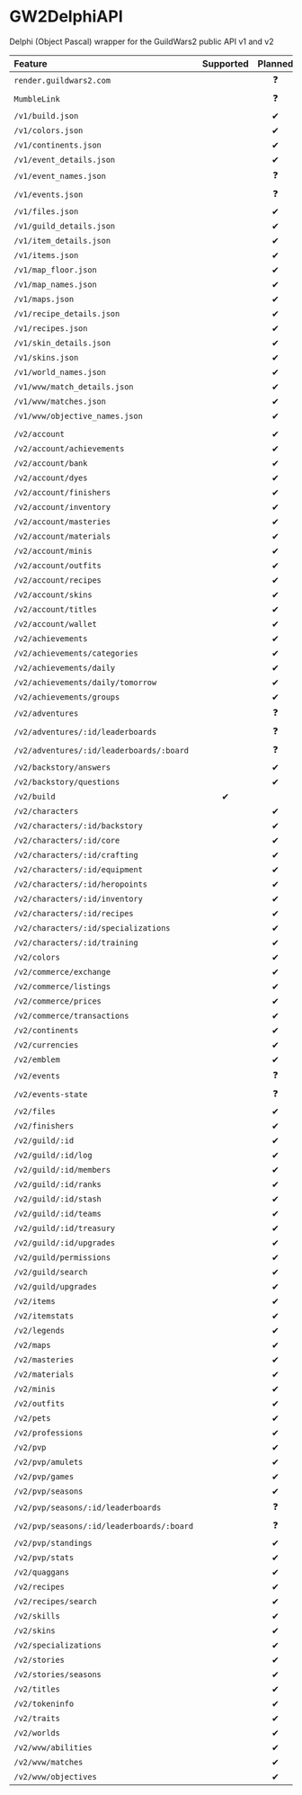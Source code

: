 # GW2DelphiAPI
Delphi (Object Pascal) wrapper for the GuildWars2 public API v1 and v2

| Feature                                   | Supported | Planned |
| :------                                   | :------:  | :------: |
| `render.guildwars2.com`                   |           | ❓️       |
| `MumbleLink`                              |           | ❓️       |
| `/v1/build.json`                          |           | ✔       |
| `/v1/colors.json`                         |           | ✔       |
| `/v1/continents.json`                     |           | ✔       |
| `/v1/event_details.json`                  |           | ✔       |
| `/v1/event_names.json`                    |           | ❓️       |
| `/v1/events.json`                         |           | ❓️       |
| `/v1/files.json`                          |           | ✔       |
| `/v1/guild_details.json`                  |           | ✔       |
| `/v1/item_details.json`                   |           | ✔       |
| `/v1/items.json`                          |           | ✔       |
| `/v1/map_floor.json`                      |           | ✔       |
| `/v1/map_names.json`                      |           | ✔       |
| `/v1/maps.json`                           |           | ✔       |
| `/v1/recipe_details.json`                 |           | ✔       |
| `/v1/recipes.json`                        |           | ✔       |
| `/v1/skin_details.json`                   |           | ✔       |
| `/v1/skins.json`                          |           | ✔       |
| `/v1/world_names.json`                    |           | ✔       |
| `/v1/wvw/match_details.json`              |           | ✔       |
| `/v1/wvw/matches.json`                    |           | ✔       |
| `/v1/wvw/objective_names.json`            |           | ✔       |
|                                           |           |         |
| `/v2/account`                             |           | ✔       |
| `/v2/account/achievements`                |           | ✔       |
| `/v2/account/bank`                        |           | ✔       |
| `/v2/account/dyes`                        |           | ✔       |
| `/v2/account/finishers`                   |           | ✔       |
| `/v2/account/inventory`                   |           | ✔       |
| `/v2/account/masteries`                   |           | ✔       |
| `/v2/account/materials`                   |           | ✔       |
| `/v2/account/minis`                       |           | ✔       |
| `/v2/account/outfits`                     |           | ✔       |
| `/v2/account/recipes`                     |           | ✔       |
| `/v2/account/skins`                       |           | ✔       |
| `/v2/account/titles`                      |           | ✔       |
| `/v2/account/wallet`                      |           | ✔       |
| `/v2/achievements`                        |           | ✔       |
| `/v2/achievements/categories`             |           | ✔       |
| `/v2/achievements/daily`                  |           | ✔       |
| `/v2/achievements/daily/tomorrow`         |           | ✔       |
| `/v2/achievements/groups`                 |           | ✔       |
| `/v2/adventures`                          |           | ❓️       |
| `/v2/adventures/:id/leaderboards`         |           | ❓️       |
| `/v2/adventures/:id/leaderboards/:board`  |           | ❓️       |
| `/v2/backstory/answers`                   |           | ✔       |
| `/v2/backstory/questions`                 |           | ✔       |
| `/v2/build`                               | ✔         |         |
| `/v2/characters`                          |           | ✔       |
| `/v2/characters/:id/backstory`            |           | ✔       |
| `/v2/characters/:id/core`                 |           | ✔       |
| `/v2/characters/:id/crafting`             |           | ✔       |
| `/v2/characters/:id/equipment`            |           | ✔       |
| `/v2/characters/:id/heropoints`           |           | ✔       |
| `/v2/characters/:id/inventory`            |           | ✔       |
| `/v2/characters/:id/recipes`              |           | ✔       |
| `/v2/characters/:id/specializations`      |           | ✔       |
| `/v2/characters/:id/training`             |           | ✔       |
| `/v2/colors`                              |           | ✔       |
| `/v2/commerce/exchange`                   |           | ✔       |
| `/v2/commerce/listings`                   |           | ✔       |
| `/v2/commerce/prices`                     |           | ✔       |
| `/v2/commerce/transactions`               |           | ✔       |
| `/v2/continents`                          |           | ✔       |
| `/v2/currencies`                          |           | ✔       |
| `/v2/emblem`                              |           | ✔       |
| `/v2/events`                              |           | ❓️       |
| `/v2/events-state`                        |           | ❓️       |
| `/v2/files`                               |           | ✔       |
| `/v2/finishers`                           |           | ✔       |
| `/v2/guild/:id`                           |           | ✔       |
| `/v2/guild/:id/log`                       |           | ✔       |
| `/v2/guild/:id/members`                   |           | ✔       |
| `/v2/guild/:id/ranks`                     |           | ✔       |
| `/v2/guild/:id/stash`                     |           | ✔       |
| `/v2/guild/:id/teams`                     |           | ✔       |
| `/v2/guild/:id/treasury`                  |           | ✔       |
| `/v2/guild/:id/upgrades`                  |           | ✔       |
| `/v2/guild/permissions`                   |           | ✔       |
| `/v2/guild/search`                        |           | ✔       |
| `/v2/guild/upgrades`                      |           | ✔       |
| `/v2/items`                               |           | ✔       |
| `/v2/itemstats`                           |           | ✔       |
| `/v2/legends`                             |           | ✔       |
| `/v2/maps`                                |           | ✔       |
| `/v2/masteries`                           |           | ✔       |
| `/v2/materials`                           |           | ✔       |
| `/v2/minis`                               |           | ✔       |
| `/v2/outfits`                             |           | ✔       |
| `/v2/pets`                                |           | ✔       |
| `/v2/professions`                         |           | ✔       |
| `/v2/pvp`                                 |           | ✔       |
| `/v2/pvp/amulets`                         |           | ✔       |
| `/v2/pvp/games`                           |           | ✔       |
| `/v2/pvp/seasons`                         |           | ✔       |
| `/v2/pvp/seasons/:id/leaderboards`        |           | ❓️       |
| `/v2/pvp/seasons/:id/leaderboards/:board` |           | ❓️       |
| `/v2/pvp/standings`                       |           | ✔       |
| `/v2/pvp/stats`                           |           | ✔       |
| `/v2/quaggans`                            |           | ✔       |
| `/v2/recipes`                             |           | ✔       |
| `/v2/recipes/search`                      |           | ✔       |
| `/v2/skills`                              |           | ✔       |
| `/v2/skins`                               |           | ✔       |
| `/v2/specializations`                     |           | ✔       |
| `/v2/stories`                             |           | ✔       |
| `/v2/stories/seasons`                     |           | ✔       |
| `/v2/titles`                              |           | ✔       |
| `/v2/tokeninfo`                           |           | ✔       |
| `/v2/traits`                              |           | ✔       |
| `/v2/worlds`                              |           | ✔       |
| `/v2/wvw/abilities`                       |           | ✔       |
| `/v2/wvw/matches`                         |           | ✔       |
| `/v2/wvw/objectives`                      |           | ✔       |
